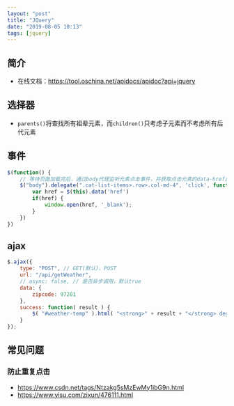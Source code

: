 ```yaml
---
layout: "post"
title: "JQuery"
date: "2019-08-05 10:13"
tags: [jquery]
---
```


## 简介

- 在线文档：https://tool.oschina.net/apidocs/apidoc?api=jquery

## 选择器

- `parents()`将查找所有祖辈元素，而`children()`只考虑子元素而不考虑所有后代元素

## 事件

```js
$(function() {
    // 等待页面加载完后，通过body代理监听元素点击事件，并获取点击元素的data-href属性值，在新标签页显示
    $("body").delegate(".cat-list-items>.row>.col-md-4", 'click', function() {
        var href = $(this).data('href')
        if(href) {
            window.open(href, '_blank');
        }
    })
})
```

## ajax

```js
$.ajax({
    type: "POST", // GET(默认)、POST
    url: "/api/getWeather",
    // async: false, // 是否异步调用，默认true
    data: {
        zipcode: 97201
    },
    success: function( result ) {
        $( "#weather-temp" ).html( "<strong>" + result + "</strong> degrees" );
    }
});
```

## 常见问题

### 防止重复点击

- https://www.csdn.net/tags/Ntzakg5sMzEwMy1ibG9n.html
- https://www.yisu.com/zixun/476111.html

